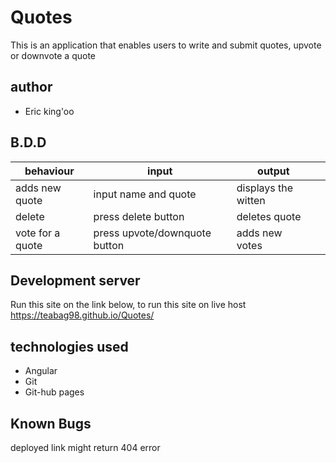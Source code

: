 # Quotes
This is an application that enables users to write and submit quotes, upvote or downvote a quote

## author
* Eric king'oo

## B.D.D


|behaviour   | input  |  output |   |
|---|---|---|---|
| adds new quote| input name and quote | displays the witten  |
| delete| press delete button | deletes quote  |
| vote for a quote|press upvote/downquote button| adds new votes |



## Development server
Run this site on the link below,
to run this site on live host https://teabag98.github.io/Quotes/


## technologies used
* Angular
* Git
* Git-hub pages


## Known Bugs
deployed link might return 404 error 
